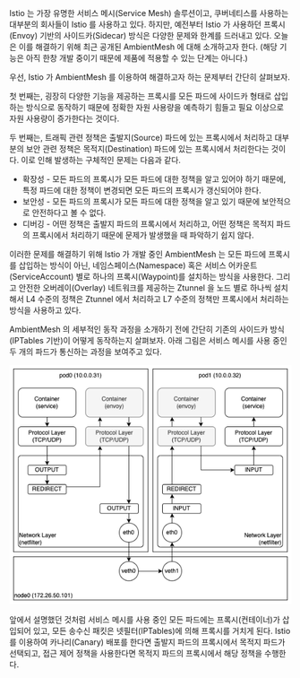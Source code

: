 Istio 는 가장 유명한 서비스 메시(Service Mesh) 솔루션이고, 쿠버네티스를 사용하는 대부분의 회사들이 Istio 를 사용하고 있다. 하지만, 예전부터 Istio 가 사용하던 프록시(Envoy) 기반의 사이드카(Sidecar) 방식은 다양한 문제와 한계를 드러내고 있다. 오늘은 이를 해결하기 위해 최근 공개된 AmbientMesh 에 대해 소개하고자 한다. (해당 기능은 아직 한창 개발 중이기 때문에 제품에 적용할 수 있는 단계는 아니다.)

우선, Istio 가 AmbientMesh 를 이용하여 해결하고자 하는 문제부터 간단히 살펴보자.

첫 번째는, 굉장히 다양한 기능을 제공하는 프록시를 모든 파드에 사이드카 형태로 삽입하는 방식으로 동작하기 때문에 정확한 자원 사용량을 예측하기 힘들고 필요 이상으로 자원 사용량이 증가한다는 것이다.

두 번째는, 트래픽 관련 정책은 출발지(Source) 파드에 있는 프록시에서 처리하고 대부분의 보안 관련 정책은 목적지(Destination) 파드에 있는 프록시에서 처리한다는 것이다. 이로 인해 발생하는 구체적인 문제는 다음과 같다.

- 확장성 - 모든 파드의 프록시가 모든 파드에 대한 정책을 알고 있어야 하기 때문에, 특정 파드에 대한 정책이 변경되면 모든 파드의 프록시가 갱신되어야 한다.
- 보안성 - 모든 파드의 프록시가 모든 파드에 대한 정책을 알고 있기 때문에 보안적으로 안전하다고 볼 수 없다.
- 디버깅 - 어떤 정책은 출발지 파드의 프록시에서 처리하고, 어떤 정책은 목적지 파드의 프록시에서 처리하기 때문에 문제가 발생했을 때 파악하기 쉽지 않다.

이러한 문제를 해결하기 위해 Istio 가 개발 중인 AmbientMesh 는 모든 파드에 프록시를 삽입하는 방식이 아닌, 네임스페이스(Namespace) 혹은 서비스 어카운트(ServiceAccount) 별로 하나의 프록시(Waypoint)를 설치하는 방식을 사용한다. 그리고 안전한 오버레이(Overlay) 네트워크를 제공하는 Ztunnel 을 노드 별로 하나씩 설치해서 L4 수준의 정책은 Ztunnel 에서 처리하고 L7 수준의 정책만 프록시에서 처리하는 방식을 사용하고 있다.

AmbientMesh 의 세부적인 동작 과정을 소개하기 전에 간단히 기존의 사이드카 방식(IPTables 기반)이 어떻게 동작하는지 살펴보자. 아래 그림은 서비스 메시를 사용 중인 두 개의 파드가 통신하는 과정을 보여주고 있다.

![istio.proxy](./istio-proxy.png)

앞에서 설명했던 것처럼 서비스 메시를 사용 중인 모든 파드에는 프록시(컨테이너)가 삽입되어 있고, 모든 송수신 패킷은 넷필터(IPTables)에 의해 프록시를 거치게 된다. Istio 를 이용하여 카나리(Canary) 배포를 한다면 출발지 파드의 프록시에서 목적지 파드가 선택되고, 접근 제어 정책을 사용한다면 목적지 파드의 프록시에서 해당 정책을 수행한다.
